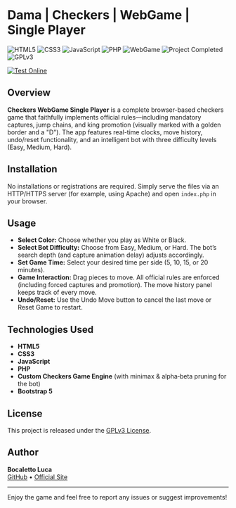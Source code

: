 # Dama | Checkers | WebGame | Single Player

![HTML5](https://img.shields.io/badge/HTML5-E34F26?logo=html5&style=for-the-badge)
![CSS3](https://img.shields.io/badge/CSS3-1572B6?logo=css3&style=for-the-badge)
![JavaScript](https://img.shields.io/badge/JavaScript-F7DF1E?logo=javascript&style=for-the-badge)
![PHP](https://img.shields.io/badge/PHP-777BB4?logo=php&style=for-the-badge)
![WebGame](https://img.shields.io/badge/WebGame-Game-blue?style=for-the-badge)
![Project Completed](https://img.shields.io/badge/Project-Completed-green?style=for-the-badge)
![GPLv3](https://img.shields.io/badge/License-GPLv3-blue?style=for-the-badge)

[![Test Online](https://img.shields.io/badge/Test%20Online-Click%20Here-brightgreen?style=for-the-badge)](https://bocaletto-luca.github.io/Dama/)

## Overview

**Checkers WebGame Single Player** is a complete browser-based checkers game that faithfully implements official rules—including mandatory captures, jump chains, and king promotion (visually marked with a golden border and a "D"). The app features real-time clocks, move history, undo/reset functionality, and an intelligent bot with three difficulty levels (Easy, Medium, Hard).

## Installation

No installations or registrations are required. Simply serve the files via an HTTP/HTTPS server (for example, using Apache) and open `index.php` in your browser.

## Usage

- **Select Color:** Choose whether you play as White or Black.
- **Select Bot Difficulty:** Choose from Easy, Medium, or Hard. The bot’s search depth (and capture animation delay) adjusts accordingly.
- **Set Game Time:** Select your desired time per side (5, 10, 15, or 20 minutes).
- **Game Interaction:** Drag pieces to move. All official rules are enforced (including forced captures and promotion). The move history panel keeps track of every move.
- **Undo/Reset:** Use the Undo Move button to cancel the last move or Reset Game to restart.

## Technologies Used

- **HTML5**
- **CSS3**
- **JavaScript**
- **PHP**
- **Custom Checkers Game Engine** (with minimax & alpha‑beta pruning for the bot)
- **Bootstrap 5**

## License

This project is released under the [GPLv3 License](https://www.gnu.org/licenses/gpl-3.0.en.html).

## Author

**Bocaletto Luca**  
[GitHub](https://bocaletto-luca.github.io) • [Official Site](https://bocalettoluca.altervista.org)

---

Enjoy the game and feel free to report any issues or suggest improvements!
